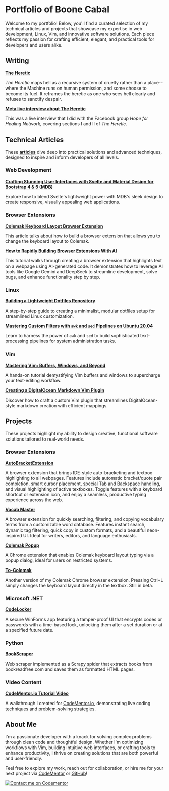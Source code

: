 # Portfolio of Boone Cabal

Welcome to my portfolio! Below, you'll find a curated selection of my technical articles and projects that showcase my expertise in web development, Linux, Vim, and innovative software solutions. Each piece reflects my passion for crafting efficient, elegant, and practical tools for developers and users alike.

## Writing

**[The Heretic](https://1drv.ms/w/c/99c6e78ef02d9381/EU-DtYI3IGJAgEuF1lKSipABf_QQoHs2_oRBBroKNIBJsQ?e=i96YBL)**

*The Heretic* maps hell as a recursive system of cruelty rather than a place--where the Machine runs on human permission, and some choose to become its fuel. It reframes the heretic as one who sees hell clearly and refuses to sanctify despair.

**[Meta live interview about The Heretic](https://www.facebook.com/groups/hopeforhealingnetwork/permalink/1222742602670094/)**  

This was a live interview that I did with the Facebook group *Hope for Healing Network*, covering sections I and II of *The Heretic*.
  
## Technical Articles

These **[articles](https://dev.to/boonecabaldev)** dive deep into practical solutions and advanced techniques, designed to inspire and inform developers of all levels.

### Web Development

**[Crafting Stunning User Interfaces with Svelte and Material Design for Bootstrap 4 & 5 (MDB)](https://dev.to/boonecabal/creating-beautiful-user-interfaces-with-material-design-for-bootstrap-4-5-mdb-1lch)**  
  
Explore how to blend Svelte's lightweight power with MDB's sleek design to create responsive, visually appealing web applications.

### Browser Extensions

**[Colemak Keyboard Layout Browser Extension](https://dev.to/boonecabal/changing-keyboard-layouts-lets-build-a-browser-extension-5ca6)**
  
This article talks about how to build a browser extension that allows you to change the keyboard layout to Colemak.

**[How to Rapidly Building Browser Extensions With AI](https://dev.to/boonecabal/how-to-rapidly-build-browser-extensions-with-ai-1ml6)**  

This tutorial walks through creating a browser extension that highlights text on a webpage using AI-generated code. It demonstrates how to leverage AI tools like Google Gemini and DeepSeek to streamline development, solve bugs, and enhance functionality step by step.

### Linux

**[Building a Lightweight Dotfiles Repository](https://dev.to/boonecabal/how-to-create-a-lightweight-dotfiles-repository-28dh)**  
  
A step-by-step guide to creating a minimalist, modular dotfiles setup for streamlined Linux customization.
  
**[Mastering Custom Filters with `awk` and `sed` Pipelines on Ubuntu 20.04](https://dev.to/boonecabal/how-to-build-custom-filters-with-awk-and-sed-pipelines-on-ubuntu-2004-49ng)**

Learn to harness the power of `awk` and `sed` to build sophisticated text-processing pipelines for system administration tasks.

### Vim

**[Mastering Vim: Buffers, Windows, and Beyond](https://dev.to/boonecabal/mastering-vim-buffers-windows-and-your-text-editing-arsenal-28ai)**  

A hands-on tutorial demystifying Vim buffers and windows to supercharge your text-editing workflow.

**[Creating a DigitalOcean Markdown Vim Plugin](https://dev.to/boonecabal/how-to-make-digitalocean-markdown-vim-plugin-3cja)**
  
Discover how to craft a custom Vim plugin that streamlines DigitalOcean-style markdown creation with efficient mappings.

## Projects

These projects highlight my ability to design creative, functional software solutions tailored to real-world needs.

### Browser Extensions

**[AutoBracketExtension](https://github.com/boonecabaldev/AutoBracketExtension)**  

A browser extension that brings IDE-style auto-bracketing and textbox highlighting to all webpages. Features include automatic bracket/quote pair completion, smart cursor placement, special Tab and Backspace handling, and visual highlighting of active textboxes. Toggle features with a keyboard shortcut or extension icon, and enjoy a seamless, productive typing experience across the web.

**[Vocab Master](https://github.com/boonecabaldev/VocabCatalogViewer)**
  
A browser extension for quickly searching, filtering, and copying vocabulary terms from a customizable word database. Features instant search, dynamic tag filtering, quick copy in custom formats, and a beautiful neon-inspired UI. Ideal for writers, editors, and language enthusiasts.

**[Colemak Popup](https://github.com/boonecabaldev/Colemak-Popup)**  
  
A Chrome extension that enables Colemak keyboard layout typing via a popup dialog, ideal for users on restricted systems.

**[To-Colemak](https://github.com/boonecabaldev/To-Colemak)**  

Another version of my Colemak Chrome browser extension. Pressing Ctrl+L simply changes the keyboard layout directly in the textbox. Still in beta.

### Microsoft .NET

**[CodeLocker](https://github.com/boonecabaldev/CodeLocker)**  

A secure WinForms app featuring a tamper-proof UI that encrypts codes or passwords with a time-based lock, unlocking them after a set duration or at a specified future date.

### Python

**[BookScraper](https://github.com/boonecabaldev/BookScraper)**  

Web scraper implemented as a Scrapy spider that extracts books from bookreadfree.com and saves them as formatted HTML pages.

### Video Content

**[CodeMentor.io Tutorial Video](https://youtu.be/Fdp2eefdvEs?si=s4MlpyCY_9wbNzoU)**  

A walkthrough I created for [CodeMentor.io](https://codementor.io), demonstrating live coding techniques and problem-solving strategies.

## About Me

I'm a passionate developer with a knack for solving complex problems through clean code and thoughtful design. Whether I'm optimizing workflows with Vim, building intuitive web interfaces, or crafting tools to enhance productivity, I thrive on creating solutions that are both powerful and user-friendly.

Feel free to explore my work, reach out for collaboration, or hire me for your next project via [CodeMentor](https://codementor.io) or [GitHub](https://github.com/boonecabaldev)!

[![Contact me on Codementor](https://www.codementor.io/m-badges/boonecabal/im-a-cm-g.svg)](https://www.codementor.io/@boonecabal?refer=badge)
